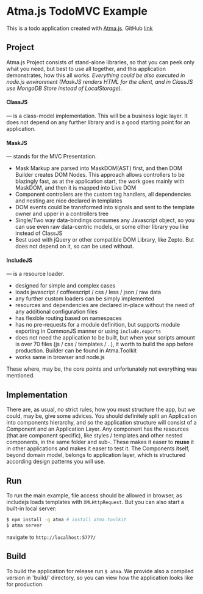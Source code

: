 # Atma.js TodoMVC Example

This is a todo application created with [Atma.js](http://atmajs.com/). GitHub <a href='http://github.com/atmajs'>link</a>

## Project

Atma.js Project consists of stand-alone libraries, so that you can peek only what you need, but best to use
all together, and this application demonstrates, how this all works. _Everything could be
also executed in node.js environment (MaskJS renders HTML for the client, and in ClassJS use MongoDB Store instead of
LocalStorage)._

#### ClassJS 
— is a class-model implementation. This will be a business logic layer. It does not depend on any further
library and is a good starting point for an application.

#### MaskJS
— stands for the MVC Presentation. 

- Mask Markup are parsed into MaskDOM(AST) first, and then DOM Builder creates DOM Nodes. This approach
allows controllers to be blazingly fast, as at the  application start, the work goes mainly with MaskDOM,
and then it is mapped into Live DOM
- Component controllers are the custom tag handlers, all dependencies and nesting are nice declared in templates
- DOM events could be transformed into signals and sent to the template owner and upper in a controllers tree
- Single/Two way data-bindings consumes any Javascript object, so you can use even raw data-centric models, or
some other library you like instead of ClassJS
- Best used with jQuery or other compatible DOM Library, like Zepto. But does not depend on it, so can be
used without.

#### IncludeJS
— is a resource loader.

- designed for simple and complex cases
- loads javascript / coffeescript / css / less / json / raw data 
- any further custom loaders can be simply implemented
- resources and dependencies are declared in-place without the need of any additional configuration files
- has flexible routing based on namespaces
- has no pre-requests for a module definition, but supports module exporting in CommonJS manner or using ```include.exports```
- does not need the application to be built, but when your scripts amount is over 70 files (js / css / templates / ..),
it worth to build the app before production. Builder can be found in Atma.Toolkit
- works same in browser and node.js

These where, may be, the core points and unfortunately not everything was mentioned.

## Implementation

There are, as usual, no strict rules, how you must structure the app, but we could, may be, give some advices.
You should definitely split an Application into components hierarchy, and so the application structure will
consist of a Component and an Application Layer. Any component has the resources (that are component specific),
like styles / templates and other nested components, in the same folder and sub-. These makes it easer to
**reuse** it in other applications and makes it easer to test it. The Components itself, beyond domain model,
belongs to application layer, which is structured according design patterns you will use.

## Run

To run the main example, file access should be allowed in browser, as includejs loads templates with
```XMLHttpRequest```. But you can also start a built-in local server:

```bash
$ npm install -g atma # install atma.toolkit
$ atma server
```

navigate to ``` http://localhost:5777/ ```

## Build

To build the application for release run ``` $ atma ```. We provide also a compiled version in 'build/' directory, so you
can view how the application looks like for production.